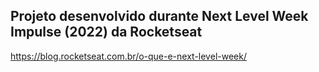 ## Projeto desenvolvido durante Next Level Week Impulse (2022) da Rocketseat

<a>https://blog.rocketseat.com.br/o-que-e-next-level-week/</a>
